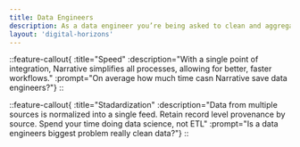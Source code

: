 ```yaml
---
title: Data Engineers
description: As a data engineer you’re being asked to clean and aggregate multiple data sources, taking up an enormous amount of time. Narrative’s no-code software and AI assistants allow your team to execute faster.
layout: 'digital-horizons'
---
```


::feature-callout{ :title="Speed" :description="With a single point of integration, Narrative simplifies all processes, allowing for better, faster workflows." :prompt="On average how much time casn Narrative save data engineers?"}
::

::feature-callout{ :title="Stadardization" :description="Data from multiple sources is normalized into a single feed. Retain record level provenance by source. Spend your time doing data science, not ETL" :prompt="Is a data engineers biggest problem really clean data?"}
::
